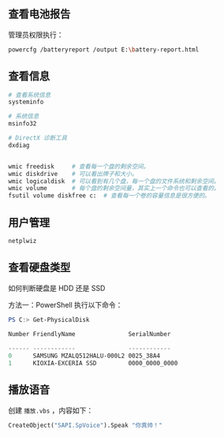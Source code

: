 ## 查看电池报告

管理员权限执行：

```sh
powercfg /batteryreport /output E:\battery-report.html
```

## 查看信息

```sh
# 查看系统信息
systeminfo

# 系统信息
msinfo32

# DirectX 诊断工具
dxdiag


wmic freedisk     # 查看每一个盘的剩余空间。
wmic diskdrive    # 可以看出牌子和大小。
wmic logicaldisk  # 可以看到有几个盘，每一个盘的文件系统和剩余空间。
wmic volume       # 每个盘的剩余空间量，其实上一个命令也可以查看的。
fsutil volume diskfree c:  # 查看每一个卷的容量信息是很方便的。
```

## 用户管理

```sh
netplwiz
```

## 查看硬盘类型

如何判断硬盘是 HDD 还是 SSD

方法一：PowerShell 执行以下命令：

```powershell
PS C:> Get-PhysicalDisk

Number FriendlyName               SerialNumber                             MediaType CanPool OperationalStatus HealthSt
                                                                                                               atus
------ ------------               ------------                             --------- ------- ----------------- --------
0      SAMSUNG MZALQ512HALU-000L2 0025_38A4                                SSD       False   OK                Healthy
1      KIOXIA-EXCERIA SSD         0000_0000_0000                           SSD       False   OK                Healthy
```

## 播放语音

创建 `播放.vbs` ，内容如下：

```vb
CreateObject("SAPI.SpVoice").Speak "你真帅！"
```
